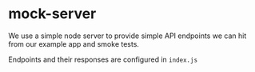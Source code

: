 # mock-server

We use a simple node server to provide simple API endpoints we can hit from our example app and smoke tests.

Endpoints and their responses are configured in `index.js`
